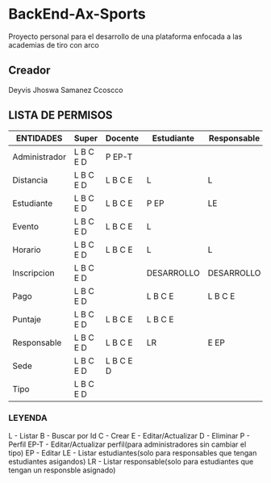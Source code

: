 # BackEnd-Ax-Sports

Proyecto personal para el desarrollo de una plataforma enfocada a las academias de tiro con arco

## Creador

Deyvis Jhoswa Samanez Ccoscco


## LISTA DE PERMISOS

|  ENTIDADES       |         Super        |       Docente       |     Estudiante      |     Responsable     |  
|------------------|----------------------|---------------------|---------------------|---------------------|
|  Administrador   |  L B C E D           | P EP-T              |                     |                     |
|  Distancia       |  L B C E D           | L B C E             | L                   | L                   |
|  Estudiante      |  L B C E D           | L B C E             | P EP                | LE                  |
|  Evento          |  L B C E D           | L B C E             | L                   |                     |
|  Horario         |  L B C E D           | L B C E             | L                   | L                   |
|  Inscripcion     |  L B C E D           |                     | DESARROLLO          | DESARROLLO          |
|  Pago            |  L B C E D           |                     | L B C E             | L B C E             |
|  Puntaje         |  L B C E D           | L B C E             | L B C E             |                     |
|  Responsable     |  L B C E D           | L B C E             | LR                  | E EP                |
|  Sede            |  L B C E D           | L B C E D           |                     |                     |
|  Tipo            |  L B C E D           |                     |                     |                     |

### LEYENDA

L       -  Listar
B       -  Buscar por Id
C       -  Crear 
E       -  Editar/Actualizar
D       -  Eliminar
P       -  Perfil
EP-T    -  Editar/Actualizar perfil(para administradores sin cambiar el tipo)
EP      -  Editar
LE      -  Listar estudiantes(solo para responsables que tengan estudiantes asigandos)
LR      -  Listar responsable(solo para estudiantes que tengan un responsble asignado)